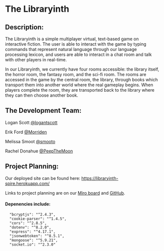 # The Libraryinth

## Description:
The Libraryinth is a simple multiplayer virtual, text-based game on interactive fiction.  The user is able to interact with the game by typing commands that represent natural language through our language processing lexicon, and users are able to interact in a chat room and talk with other players in real-time.  

In our Libraryinth, we currently have four rooms accessible: the library itself, the horror room, the fantasy room, and the sci-fi room.  The rooms are accessed in the game by the central room, the library, through books which transport them into another world where the real gameplay begins.  When players complete the room, they are transported back to the library where they can then choose another book.

## The Development Team:
Logan Scott [@logantscott](https://github.com/logantscott)

Erik Ford [@Morriden](https://github.com/Morriden)

Melissa Smoot [@smooto](https://github.com/smooto)

Rachel Donahue [@PeepTheMoon](https://github.com/PeepTheMoon)

## Project Planning:

Our deployed site can be found here: https://libraryinth-spire.herokuapp.com/

Links to project planning are on our [Miro board](https://miro.com/app/board/o9J_kprLgMk=/) and [GitHub](https://github.com/Mud-Buds/libraryinth-spire/projects/1).

#### Depenencies include:
```
  "bcryptjs": "^2.4.3",
  "cookie-parser": "^1.4.5",
  "cors": "^2.8.5",
  "dotenv": "^8.2.0",
  "express": "^4.17.1",
  "jsonwebtoken": "^8.5.1",
  "mongoose": "^5.9.21",
  "socket.io": "^2.3.0"
```

